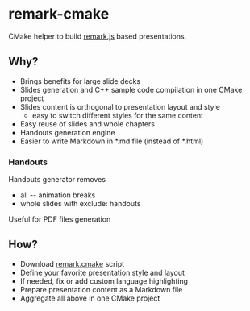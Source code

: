 # remark-cmake
CMake helper to build [remark.js](http://remarkjs.com) based presentations.

## Why?

- Brings benefits for large slide decks
- Slides generation and C++ sample code compilation in one CMake project
- Slides content is orthogonal to presentation layout and style
  - easy to switch different styles for the same content
- Easy reuse of slides and whole chapters
- Handouts generation engine
- Easier to write Markdown in *.md file (instead of *.html)

### Handouts

Handouts generator removes
- all -- animation breaks
- whole slides with exclude: handouts

Useful for PDF files generation

## How?

- Download [remark.cmake](cmake/remark.cmake) script
- Define your favorite presentation style and layout
- If needed, fix or add custom language highlighting
- Prepare presentation content as a Markdown file
- Aggregate all above in one CMake project
